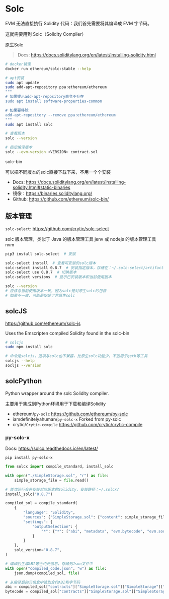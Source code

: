 # Solc

EVM 无法直接执行 Solidity 代码：我们首先需要将其编译成 EVM 字节码。

这就需要用到 Solc（Solidity Compiler）

原生Solc

> Docs: <https://docs.soliditylang.org/en/latest/installing-solidity.html>

```bash
# docker镜像
docker run ethereum/solc:stable --help

# apt安装
sudo apt update
sudo add-apt-repository ppa:ethereum/ethereum
"""
# 如果提示add-apt-repository命令不存在
sudo apt install software-properties-common

# 如果要移除
add-apt-repository --remove ppa:ethereum/ethereum
"""
sudo apt install solc

# 查看版本
solc --version

# 指定编译版本
solc --evm-version <VERSION> contract.sol
```

solc-bin

可以把不同版本的solc直接下载下来，不用一个个安装

- Docs: <https://docs.soliditylang.org/en/latest/installing-solidity.html#static-binaries>
- 镜像：<https://binaries.soliditylang.org/>
- Github: <https://github.com/ethereum/solc-bin/>

## 版本管理

`solc-select`: <https://github.com/crytic/solc-select>

solc 版本管理，类似于 Java 的版本管理工具 jenv 或 nodejs 的版本管理工具 nvm

```bash
pip3 install solc-select  # 安装

solc-select install  # 查看可安装的solc版本
solc-select install 0.8.7  # 安装指定版本，存储在：~/.solc-select/artifacts/
solc-select use 0.8.7  # 切换版本
solc-select versions  # 显示已安装版本和当前使用版本

solc --version
# 应该与当前使用版本一致，因为solc是对原生solc的包装
# 如果不一致，可能是安装了非原生solc
```

## solcJS

<https://github.com/ethereum/solc-js>

Uses the Emscripten compiled Solidity found in the solc-bin

```bash
# solcjs
sudo npm install solc

# 命令是solcjs，选项与solc也不兼容，比原生solc功能少，不适用于geth等工具
solcjs --help
socljs --version
```

## solcPython

Python wrapper around the solc Solidity compiler.

主要用于集成到Python环境用于下载和编译Solidity

- ethereum/`py-solc` <https://github.com/ethereum/py-solc>
- iamdefinitelyahuman/`py-solc-x` Forked from py-solc
- crytic/`Crytic-compile` <https://github.com/crytic/crytic-compile>

### py-solc-x

Docs: <https://solcx.readthedocs.io/en/latest/>

`pip install py-solc-x`

```python
from solcx import compile_standard, install_solc

with open("./SimpleStorage.sol", "r") as file:
    simple_storage_file = file.read()

# 首次运行会先安装对应版本的Solidity，安装路径：~/.solcx/
install_solc("0.8.7")

compiled_sol = compile_standard(
    {
        "language": "Solidity",
        "sources": {"SimpleStorage.sol": {"content": simple_storage_file}},
        "settings": {
            "outputSelection": {
                "*": {"*": ["abi", "metadata", "evm.bytecode", "evm.sourceMap"]}
            }
        }
    },
    solc_version="0.8.7",
)

# 编译后生成ABI等合约元信息，存储到Json文件中
with open("compiled_code.json", "w") as file:
    json.dump(compiled_sol, file)

# 从编译后的元信息中读取合约ABI和字节码
abi = compiled_sol["contracts"]["SimpleStorage.sol"]["SimpleStorage"]["abi"]
bytecode = compiled_sol["contracts"]["SimpleStorage.sol"]["SimpleStorage"]["evm"]["bytecode"]["object"]
```
